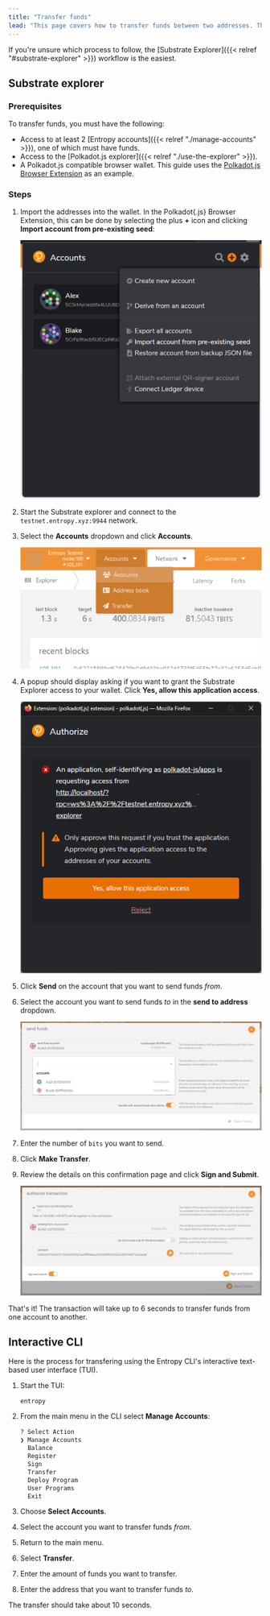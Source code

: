 ```yaml
---
title: "Transfer funds"
lead: "This page covers how to transfer funds between two addresses. There are several ways to complete a transfer; pick the process that best fits your situation."
---
```


If you're unsure which process to follow, the [Substrate Explorer]({{< relref "#substrate-explorer" >}}) workflow is the easiest.

## Substrate explorer

### Prerequisites

To transfer funds, you must have the following:

- Access to at least 2 [Entropy accounts]({{< relref "./manage-accounts" >}}), one of which must have funds.
- Access to the [Polkadot.js explorer]({{< relref "./use-the-explorer" >}}).
- A Polkadot.js compatible browser wallet. This guide uses the [Polkadot.js Browser Extension](https://polkadot.js.org/extension/) as an example.

### Steps

1. Import the addresses into the wallet. In the Polkadot\{.js\} Browser Extension, this can be done by selecting the plus **+** icon and clicking **Import account from pre-existing seed**:

   ![](./images/transfer-funds-import-accounts.png)

1. Start the Substrate explorer and connect to the `testnet.entropy.xyz:9944` network.
1. Select the **Accounts** dropdown and click **Accounts**.

   ![](./images/transfer-funds-accounts-dropdown.png)

1. A popup should display asking if you want to grant the Substrate Explorer access to your wallet. Click **Yes, allow this application access**.

   ![](./images/transfer-funds-authorize-application.png)

1. Click **Send** on the account that you want to send funds _from_.
1. Select the account you want to send funds _to_ in the **send to address** dropdown.

   ![](./images/transfer-funds-select-to-address.png)

1. Enter the number of `bits` you want to send.
1. Click **Make Transfer**.
1. Review the details on this confirmation page and click **Sign and Submit**.

   ![](./images/transfer-funds-authorize-transaction.png)

That's it! The transaction will take up to 6 seconds to transfer funds from one account to another.

## Interactive CLI

Here is the process for transfering using the Entropy CLI's interactive text-based user interface (TUI).

1. Start the TUI:

    ```shell
    entropy
    ```

1. From the main menu in the CLI select **Manage Accounts**:

    ```output
    ? Select Action
    ❯ Manage Accounts
      Balance
      Register
      Sign
      Transfer
      Deploy Program
      User Programs
      Exit
    ```

1. Choose **Select Accounts**.
1. Select the account you want to transfer funds _from_.
1. Return to the main menu.
1. Select **Transfer**.
1. Enter the amount of funds you want to transfer.
1. Enter the address that you want to transfer funds _to_.

The transfer should take about 10 seconds.
